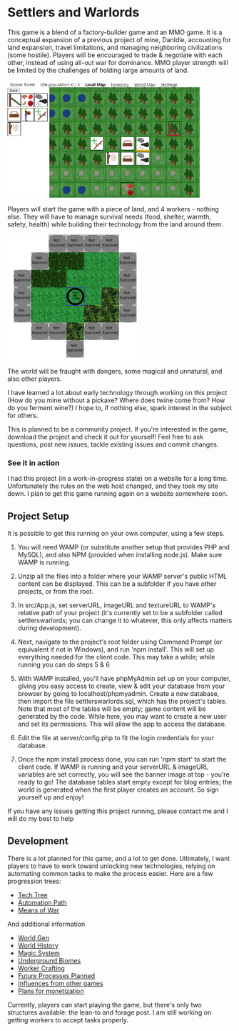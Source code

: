 # Settlers and Warlords

This game is a blend of a factory-builder game and an MMO game. It is a conceptual expansion of a previous project of mine, DanIdle, accounting for land expansion, travel limitations, and managing neighboring civilizations (some hostile). Players will be encouraged to trade & negotiate with each other, instead of using all-out war for dominance. MMO player strength will be limited by the challenges of holding large amounts of land.

![Game Map](img/homepage_gameshot.png)

Players will start the game with a piece of land, and 4 workers - nothing else. They will have to manage survival needs (food, shelter, warmth, safety, health) while building their technology from the land around them.

![World Map](img/homepage_worldmap.png)

The world will be fraught with dangers, some magical and unnatural, and also other players.

I have learned a lot about early technology through working on this project (How do you mine without a pickaxe? Where does twine come from? How do you ferment wine?) I hope to, if nothing else, spark interest in the subject for others.

This is planned to be a community project. If you're interested in the game, download the project and check it out for yourself! Feel free to ask questions, post new issues, tackle existing issues and commit changes.

### See it in action

I had this project (in a work-in-progress state) on a website for a long time. Unfortunately the rules on the web host changed, and they took my site down. I plan to get this game running again on a website somewhere soon.

## Project Setup

It is possible to get this running on your own computer, using a few steps.

1. You will need WAMP (or substitute another setup that provides PHP and MySQL), and also NPM (provided when installing node.js). Make sure WAMP is running.

2. Unzip all the files into a folder where your WAMP server's public HTML content can be displayed. This can be a subfolder if you have other projects, or from the root.

3. In src/App.js, set serverURL, imageURL and textureURL to WAMP's relative path of your project (it's currently set to be a subfolder called settlerswarlords; you can change it to whatever, this only affects matters during development).

4. Next, navigate to the project's root folder using Command Prompt (or equivalent if not in Windows), and run 'npm install'. This will set up everything needed for the client code. This may take a while; while running you can do steps 5 & 6

5. With WAMP installed, you'll have phpMyAdmin set up on your computer, giving you easy access to create, view & edit your database from your browser by going to localhost/phpmyadmin. Create a new database, then import the file settlerswarlords.sql, which has the project's tables. Note that most of the tables will be empty; game content will be generated by the code. While here, you may want to create a new user and set its permissions. This will allow the app to access the database.

6. Edit the file at server/config.php to fit the login credentials for your database.

7. Once the npm install process done, you can run 'npm start' to start the client code. If WAMP is running and your serverURL & imageURL variables are set correctly, you will see the banner image at top - you're ready to go! The database tables start empty except for blog entries; the world is generated when the first player creates an account. So sign yourself up and enjoy!

If you have any issues getting this project running, please contact me and I will do my best to help

## Development

There is a lot planned for this game, and a lot to get done. Ultimately, I want players to have to work toward unlocking new technologies, relying on automating common tasks to make the process easier. Here are a few progression trees:

-   [Tech Tree](/notes/techtree.md)
-   [Automation Path](/notes/automationtree.md)
-   [Means of War](/notes/wartree.md)

And additional information

-   [World Gen](/notes/worldgen.md)
-   [World History](/notes/worldhistory.md)
-   [Magic System](/notes/magicsystem.md)
-   [Underground Biomes](/notes/undergroundbiomes.md)
-   [Worker Crafting](/notes/workercrafting.md)
-   [Future Processes Planned](/notes/futureprocesses.md)
-   [Influences from other games](/notes/influences.md)
-   [Plans for monetization](/notes/monetizationstrategies.md)

Currently, players can start playing the game, but there's only two structures available: the lean-to and forage post. I am still working on getting workers to accept tasks properly.
